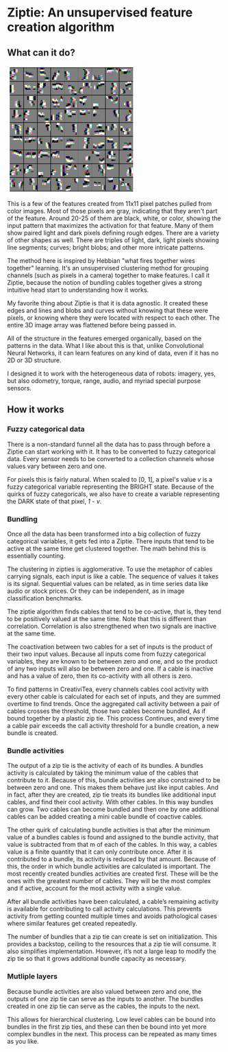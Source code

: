 # Ziptie: An unsupervised feature creation algorithm

## What can it do?

![Level 5 Ziptie bundles from photos](/images/ziptie_level_5.png)

This is a few of the features created from 11x11 pixel patches pulled from color images.
Most of those pixels are gray, indicating that they aren't part
of the feature. Around 20-25 of them are black, white, or color,
showing the input pattern that maximizes the activation for that feature.
Many of them show paired light and dark pixels defining rough edges.
There are a variety of other shapes as well.
There are triples of light, dark, light pixels showing line segments;
curves; bright blobs; and other more intricate patterns.

The method here is inspired by Hebbian "what fires together wires together" learning.
It's an unsupervised clustering method for grouping channels (such as pixels in a camera)
together to make features.
I call it Ziptie, because the notion of bundling cables together gives a strong
intuitive head start to understanding how it works.

My favorite thing about Ziptie is that it is data agnostic. It created these edges and lines
and blobs and curves without knowing that these were pixels, or knowing where they were located
with respect to each other. The entire 3D image array was flattened before being passed in.

All of the structure in the features emerged organically, based on the patterns in the data.
What I like about this is that, unlike Convolutional Neural Networks, it can learn features
on any kind of data, even if it has no 2D or 3D structure.

I designed it to work with the heterogeneous data of robots: imagery, yes, but also
odometry, torque, range, audio, and myriad special purpose sensors.


## How it works

### Fuzzy categorical data

There is a non-standard funnel all the data has to pass through
before a Ziptie can start working with it.
It has to be converted to fuzzy categorical data. Every sensor needs to be converted to
a collection channels whose values vary between zero and one.

For pixels this is fairly natural. When scaled to [0, 1], a pixel's value *v*
is a fuzzy categorical variable representing the BRIGHT state.
Because of the quirks of fuzzy categoricals, we also have to create a variable
representing the DARK state of that pixel, *1 - v*.

### Bundling

Once all the data has been transformed into a big collection
of fuzzy categorical variables, it gets fed into a Ziptie.
There inputs that tend to be active at the same time get
clustered together. The math behind this is essentially counting.

The clustering in zipties is agglomerative. To use the metaphor of cables carrying signals,
each input is like a cable. The sequence of values it takes is its signal.
Sequential values can be related, as in time series data like audio or stock prices.
Or they can be independent, as in image classification benchmarks.

The ziptie algorithm finds cables that tend to be co-active, that is,
they tend to be positively valued at the same time.
Note that this is different than correlation.
Correlation is also strengthened when two signals are inactive at the same time.

The coactivation between two cables for a set of inputs is the product
of their two input values. Because all inputs come from fuzzy categorical variables,
they are known to be between zero and one, and so the product of any two inputs
will also be between zero and one. If a cable is inactive and has a value of zero,
then its co-activity with all others is zero.

To find patterns in CreativiTea, every channels cables cool activity with every other cable is calculated for each set of inputs, and they are summed overtime to find trends. Once the aggregated call activity between a pair of cables crosses the threshold, those two cables become bundled, As if bound together by a plastic zip tie. This process Continues, and every time a cable pair exceeds the call activity threshold for a bundle creation, a new bundle is created.

### Bundle activities

The output of a zip tie is the activity of each of its bundles. A bundles activity is calculated by taking the minimum value of the cables that contribute to it. Because of this, bundle activities are also constrained to be between zero and one. This makes them behave just like input cables. And in fact, after they are created, zip tie treats its bundles like additional input cables, and find their cool activity. With other cables. In this way bundles can grow. Two cables can become bundled and then one by one additional cables can be added creating a mini cable bundle of coactive cables.

The other quirk of calculating bundle activities is that after the minimum value of a bundles cables is found and assigned to the bundle activity, that value is subtracted from that  m of each of the cables. In this way, a cables value is a finite quantity that it can only contribute once. After it is contributed to a bundle, its activity is reduced by that amount. Because of this, the order in which bundle activities are calculated is important. The most recently created bundles activities are created first. These will be the ones with the greatest number of cables. They will be the most complex and if active, account for the most activity with a single value.

After all bundle activities have been calculated, a cable’s remaining activity is available for contributing to call activity calculations. This prevents activity from getting counted multiple times and avoids pathological cases where similar features get created repeatedly.

The number of bundles that a zip tie can create is set on initialization. This provides a backstop, ceiling to the resources that a zip tie will consume. It also simplifies implementation. However, it’s not a large leap to modify the zip tie so that it grows additional bundle capacity as necessary.

### Mutliple layers

Because bundle activities are also valued between zero and one, the outputs of one zip tie can serve as the inputs to another. The bundles created in one zip tie can serve as the cables, the inputs to the next.

This allows for hierarchical clustering. Low level cables can be bound into bundles in the first zip ties, and these can then be bound into yet more complex bundles in the next. This process can be repeated as many times as you like.
